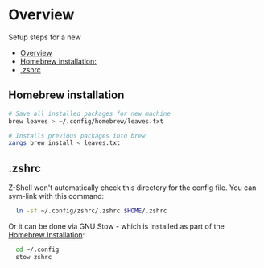 # Overview

Setup steps for a new

- [Overview](#overview)
- [Homebrew installation:](#homebrew-installation)
- [.zshrc](#zshrc)

## Homebrew installation

```bash
# Save all installed packages for new machine
brew leaves > ~/.config/homebrew/leaves.txt

# Installs previous packages into brew
xargs brew install < leaves.txt
```

## .zshrc

Z-Shell won't automatically check this directory for the config file.
You can sym-link with this command:

```sh
  ln -sf ~/.config/zshrc/.zshrc $HOME/.zshrc
```

Or it can be done via GNU Stow - which is installed as part of the [Homebrew Installation](#homebrew-installation):

```sh
  cd ~/.config
  stow zshrc
```
